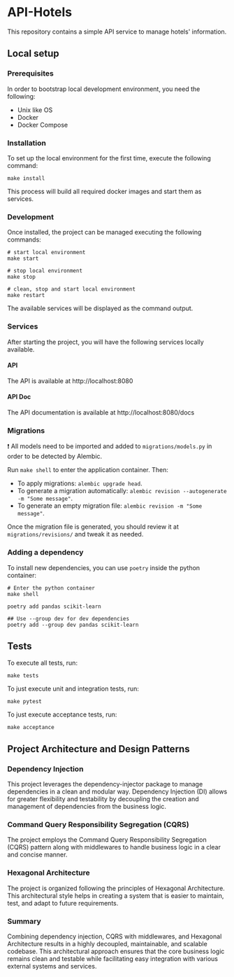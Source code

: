 # API-Hotels

This repository contains a simple API service to manage hotels' information.

## Local setup

### Prerequisites

In order to bootstrap local development environment, you need the following:

- Unix like OS
- Docker
- Docker Compose

### Installation

To set up the local environment for the first time, execute the following command:

```
make install
```

This process will build all required docker images and start them as services.

### Development

Once installed, the project can be managed executing the following commands:

```
# start local environment
make start

# stop local environment
make stop

# clean, stop and start local environment
make restart
```

The available services will be displayed as the command output.

### Services

After starting the project, you will have the following services locally available.

#### API

The API is available at http://localhost:8080

#### API Doc

The API documentation is available at http://localhost:8080/docs

### Migrations

❗️ All models need to be imported and added to `migrations/models.py` in order to be detected by Alembic.

Run `make shell` to enter the application container. Then:

- To apply migrations: `alembic upgrade head`.
- To generate a migration automatically: `alembic revision --autogenerate -m "Some message"`.
- To generate an empty migration file: `alembic revision -m "Some message"`.

Once the migration file is generated, you should review it at `migrations/revisions/` and tweak it as needed.

### Adding a dependency

To install new dependencies, you can use `poetry` inside the python container:

```
# Enter the python container
make shell

poetry add pandas scikit-learn

## Use --group dev for dev dependencies
poetry add --group dev pandas scikit-learn
```

## Tests

To execute all tests, run:

```
make tests
```

To just execute unit and integration tests, run:

```
make pytest
```

To just execute acceptance tests, run:

```
make acceptance
```

## Project Architecture and Design Patterns

### Dependency Injection

This project leverages the dependency-injector package to manage dependencies in a clean and modular way. Dependency
Injection (DI) allows for greater flexibility and testability by decoupling the creation and management of dependencies
from the business logic.

### Command Query Responsibility Segregation (CQRS)

The project employs the Command Query Responsibility Segregation (CQRS) pattern along with middlewares to handle
business logic in a clear and concise manner.

### Hexagonal Architecture

The project is organized following the principles of Hexagonal Architecture. This architectural style helps in creating
a system that is easier to maintain, test, and adapt to future requirements.

### Summary

Combining dependency injection, CQRS with middlewares, and Hexagonal Architecture results in a highly decoupled,
maintainable, and scalable codebase. This architectural approach ensures that the core business logic remains clean and testable while facilitating easy integration with various external systems and services.
